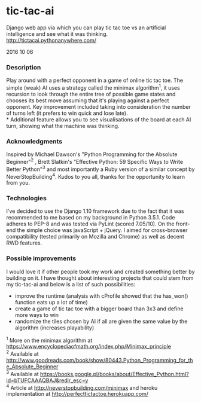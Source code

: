 # tic-tac-ai
Django web app via which you can play tic tac toe vs an artificial intelligence and see what it was thinking.
http://tictacai.pythonanywhere.com/

2016 10 06
<h3>Description</h3>
Play around with a perfect opponent in a game of online tic tac toe. The simple (weak) AI uses a strategy called the minimax algorithm<sup>1</sup>,
it uses recursion to look through the entire tree of possible game states and chooses its best move assuming that it's playing against
a perfect opponent. Key improvement included taking into consideration the number of turns left (it prefers to win quick and lose late).<br>
* Additional feature allows you to see visualisations of the board at each AI turn, showing what the machine was thinking.

<h3>Acknowledgments</h3>
Inspired by Michael Dawson's "Python Programming for the Absolute Beginner"<sup>2</sup> , Brett Slatkin's "Effective Python: 59 Specific Ways to
Write Better Python"<sup>3</sup> and most importantly a Ruby version of a similar concept by NeverStopBuilding<sup>4</sup>. Kudos to you all, thanks for
the opportunity to learn from you.

<h3>Technologies</h3>
I've decided to use the Django 1.10 framework due to the fact that it was recommended to me based on my background in Python 3.5.1.
Code adheres to PEP-8 and was tested via PyLint (scored 7.05/10).
On the front-end the simple choice was javaScript + jQuery. I aimed for cross-browser compatibility (tested primarily on Mozilla and
Chrome) as well as decent RWD features. 

<h3>Possible improvements</h3>
I would love it if other people took my work and created something better by building on it. I have thought about interesting projects
that could stem from my tic-tac-ai and below is a list of such possibilities:

* improve the runtime (analysis with cProfile showed that the has_won() function eats up a lot of time)<br>
* create a game of tic tac toe with a bigger board than 3x3 and define more ways to win<br>
* randomize the tiles chosen by AI if all are given the same value by the algorithm (increases playability)

<sup>1</sup> More on the minimax algorithm at https://www.encyclopediaofmath.org/index.php/Minimax_principle<br>
<sup>2</sup> Available at http://www.goodreads.com/book/show/80443.Python_Programming_for_the_Absolute_Beginner<br>
<sup>3</sup> Available at https://books.google.pl/books/about/Effective_Python.html?id=bTUFCAAAQBAJ&redir_esc=y<br>
<sup>4</sup> Article at http://neverstopbuilding.com/minimax and heroku implementation at http://perfecttictactoe.herokuapp.com/
